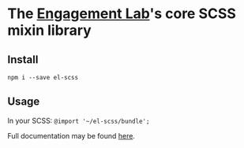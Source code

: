 
# The [Engagement Lab](https://elab.emerson.edu)'s core SCSS mixin library

## Install
```npm i --save el-scss```

## Usage
In your SCSS:
```@import '~/el-scss/bundle';```

Full documentation may be found [here](https://engagementlab.github.io/el-scss/).